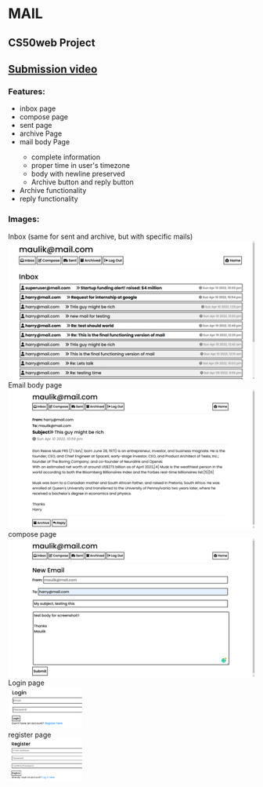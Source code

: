 # MAIL

## CS50web Project

## <a href="foo">Submission video</a>

### <b>Features:</b>

<p>
    <ul>
        <li>inbox page</li> 
        <li>compose page</li> 
        <li>sent page</li> 
        <li>archive Page</li> 
        <li>mail body Page</li> 
            <ul>
                <li>complete information</li>
                <li>proper time in user's timezone</li>
                <li>body with newline preserved</li>
                <li>Archive button and reply button</li>
            </ul>
        <li>Archive functionality</li>
        <li>reply functionality</li>
    </ul>
</p>

### <b>Images:</b>

Inbox (same for sent and archive, but with specific mails)
<img src="images/mail1.png">
Email body page
<img src="images/mail2.png">
compose page
<img src="images/mail3.png">
Login page
<br>
<img src="images/mail4.png" width="30%">
<br>
register page
<br>
<img src="images/mail5.png" width="30%">
